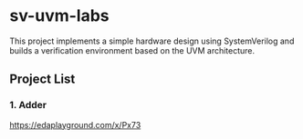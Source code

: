 # sv-uvm-labs
This project implements a simple hardware design using SystemVerilog and builds a verification environment based on the UVM architecture.
## Project List
### 1. Adder
https://edaplayground.com/x/Px73
